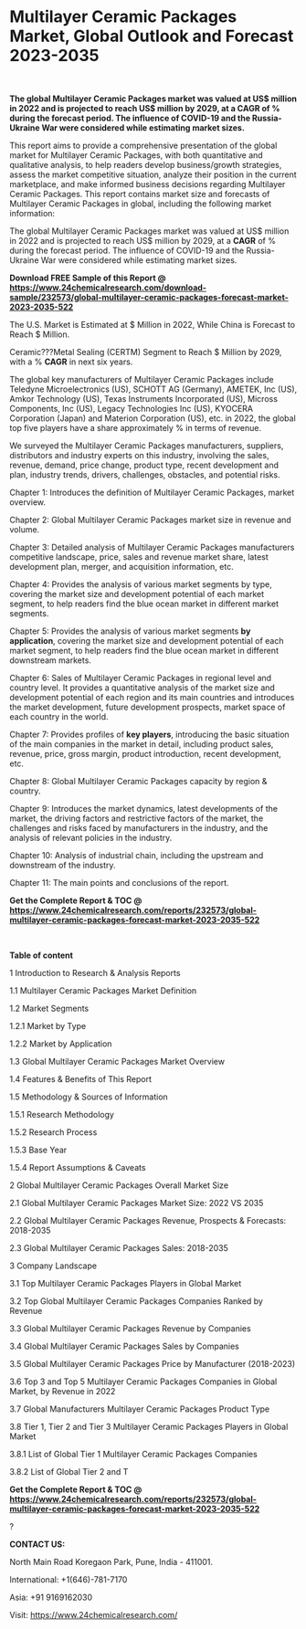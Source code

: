 <h1>Multilayer Ceramic Packages Market, Global Outlook and Forecast 2023-2035</h1><br/><p><strong>The global Multilayer Ceramic Packages market was valued at US$ million in 2022 and is projected to reach US$ million by 2029, at a <strong>CAGR</strong> of % during the forecast period. The influence of COVID-19 and the Russia-Ukraine War were considered while estimating market sizes.</strong></p>
 
 
 
 <p>This report aims to provide a comprehensive presentation of the global market for Multilayer Ceramic Packages, with both quantitative and qualitative analysis, to help readers develop business/growth strategies, assess the market competitive situation, analyze their position in the current marketplace, and make informed business decisions regarding Multilayer Ceramic Packages. This report contains market size and forecasts of Multilayer Ceramic Packages in global, including the following market information:</p>
 
 
 
 <p>The global Multilayer Ceramic Packages market was valued at US$ million in 2022 and is projected to reach US$ million by 2029, at a <strong>CAGR</strong> of % during the forecast period. The influence of COVID-19 and the Russia-Ukraine War were considered while estimating market sizes.</p>
 
 
 
 <div><b>Download FREE Sample of this Report @ <a href="https://www.24chemicalresearch.com/download-sample/232573/global-multilayer-ceramic-packages-forecast-market-2023-2035-522">https://www.24chemicalresearch.com/download-sample/232573/global-multilayer-ceramic-packages-forecast-market-2023-2035-522</a></b></div>
 
 
 
 <p>The U.S. Market is Estimated at $ Million in 2022, While China is Forecast to Reach $ Million.</p>
 
 
 
 <p>Ceramic???Metal Sealing (CERTM) Segment to Reach $ Million by 2029, with a % <strong>CAGR</strong> in next six years.</p>
 
 
 
 <p>The global key manufacturers of Multilayer Ceramic Packages include Teledyne Microelectronics (US), SCHOTT AG (Germany), AMETEK, Inc (US), Amkor Technology (US), Texas Instruments Incorporated (US), Micross Components, Inc (US), Legacy Technologies Inc (US), KYOCERA Corporation (Japan) and Materion Corporation (US), etc. in 2022, the global top five players have a share approximately % in terms of revenue.</p>
 
 
 
 <p>We surveyed the Multilayer Ceramic Packages manufacturers, suppliers, distributors and industry experts on this industry, involving the sales, revenue, demand, price change, product type, recent development and plan, industry trends, drivers, challenges, obstacles, and potential risks.</p>
 
 
 
 <p>Chapter 1: Introduces the definition of Multilayer Ceramic Packages, market overview.</p>
 
 
 
 <p>Chapter 2: Global Multilayer Ceramic Packages market size in revenue and volume.</p>
 
 
 
 <p>Chapter 3: Detailed analysis of Multilayer Ceramic Packages manufacturers competitive landscape, price, sales and revenue market share, latest development plan, merger, and acquisition information, etc.</p>
 
 
 
 <p>Chapter 4: Provides the analysis of various market segments by type, covering the market size and development potential of each market segment, to help readers find the blue ocean market in different market segments.</p>
 
 
 
 <p>Chapter 5: Provides the analysis of various market segments <strong>by application</strong>, covering the market size and development potential of each market segment, to help readers find the blue ocean market in different downstream markets.</p>
 
 
 
 <p>Chapter 6: Sales of Multilayer Ceramic Packages in regional level and country level. It provides a quantitative analysis of the market size and development potential of each region and its main countries and introduces the market development, future development prospects, market space of each country in the world.</p>
 
 
 
 <p>Chapter 7: Provides profiles of <strong>key players</strong>, introducing the basic situation of the main companies in the market in detail, including product sales, revenue, price, gross margin, product introduction, recent development, etc.</p>
 
 
 
 <p>Chapter 8: Global Multilayer Ceramic Packages capacity by region & country.</p>
 
 
 
 <p>Chapter 9: Introduces the market dynamics, latest developments of the market, the driving factors and restrictive factors of the market, the challenges and risks faced by manufacturers in the industry, and the analysis of relevant policies in the industry.</p>
 
 
 
 <p>Chapter 10: Analysis of industrial chain, including the upstream and downstream of the industry.</p>
 
 
 
 <p>Chapter 11: The main points and conclusions of the report.</p>
 
 
 
 <div><b>Get the Complete Report & TOC @ <a href="https://www.24chemicalresearch.com/reports/232573/global-multilayer-ceramic-packages-forecast-market-2023-2035-522">https://www.24chemicalresearch.com/reports/232573/global-multilayer-ceramic-packages-forecast-market-2023-2035-522</a></b></div>
 
 
 
 <p><br />
 
 <b>Table of content</b></p>
 
 
 
 <p>1 Introduction to Research & Analysis Reports<br />
 
 1.1 Multilayer Ceramic Packages Market Definition<br />
 
 1.2 Market Segments<br />
 
 1.2.1 Market by Type<br />
 
 1.2.2 Market by Application<br />
 
 1.3 Global Multilayer Ceramic Packages Market Overview<br />
 
 1.4 Features & Benefits of This Report<br />
 
 1.5 Methodology & Sources of Information<br />
 
 1.5.1 Research Methodology<br />
 
 1.5.2 Research Process<br />
 
 1.5.3 Base Year<br />
 
 1.5.4 Report Assumptions & Caveats<br />
 
 2 Global Multilayer Ceramic Packages Overall Market Size<br />
 
 2.1 Global Multilayer Ceramic Packages Market Size: 2022 VS 2035<br />
 
 2.2 Global Multilayer Ceramic Packages Revenue, Prospects & Forecasts: 2018-2035<br />
 
 2.3 Global Multilayer Ceramic Packages Sales: 2018-2035<br />
 
 3 Company Landscape<br />
 
 3.1 Top Multilayer Ceramic Packages Players in Global Market<br />
 
 3.2 Top Global Multilayer Ceramic Packages Companies Ranked by Revenue<br />
 
 3.3 Global Multilayer Ceramic Packages Revenue by Companies<br />
 
 3.4 Global Multilayer Ceramic Packages Sales by Companies<br />
 
 3.5 Global Multilayer Ceramic Packages Price by Manufacturer (2018-2023)<br />
 
 3.6 Top 3 and Top 5 Multilayer Ceramic Packages Companies in Global Market, by Revenue in 2022<br />
 
 3.7 Global Manufacturers Multilayer Ceramic Packages Product Type<br />
 
 3.8 Tier 1, Tier 2 and Tier 3 Multilayer Ceramic Packages Players in Global Market<br />
 
 3.8.1 List of Global Tier 1 Multilayer Ceramic Packages Companies<br />
 
 3.8.2 List of Global Tier 2 and T</p>
 
 
 
 <div><b>Get the Complete Report & TOC @ <a href="https://www.24chemicalresearch.com/reports/232573/global-multilayer-ceramic-packages-forecast-market-2023-2035-522">https://www.24chemicalresearch.com/reports/232573/global-multilayer-ceramic-packages-forecast-market-2023-2035-522</a></b></div>
 
 
 
 <p>? </p>
 
 
 
 <p><b>CONTACT US:</b><br />
 
 North Main Road Koregaon Park, Pune, India - 411001.<br />
 
 International: +1(646)-781-7170<br />
 
 Asia: +91 9169162030<br />
 
 Visit: <a href="https://www.24chemicalresearch.com/">https://www.24chemicalresearch.com/</a></p>